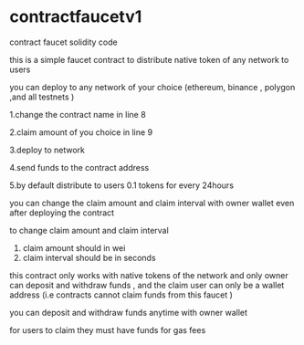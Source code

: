 # contractfaucetv1
contract faucet solidity code


this is a simple  faucet contract to distribute native token of any network to users 

you can deploy to any network of your choice (ethereum, binance , polygon ,and all testnets )

1.change the contract name in line 8 

2.claim amount of you choice in line 9

3.deploy to network

4.send funds to the contract address 

5.by default distribute to users 0.1 tokens for every 24hours

you can change the claim amount and claim interval with owner wallet even after deploying the contract 

to change claim amount and claim interval 

1. claim amount should in wei
2. claim interval should be in seconds

this contract only works with native tokens of the network and only owner can deposit and withdraw funds , and the claim user can only be a wallet address (i.e contracts cannot claim funds from this faucet )

you can deposit and withdraw funds anytime with owner wallet

for users to claim they must have funds for gas fees
